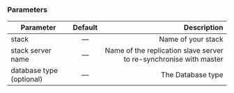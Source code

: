 <!-- post: -->


### Parameters



|		Parameter 		   |	Default		|   Description    |
|--------------------------|:--------------:| ----------------:|
|stack 					   |		—		|Name of your stack|
|stack server name 	   | 	—		| Name of the replication slave server to re-synchronise with master|
|database type (optional)	 	   |	—	| The Database type |
